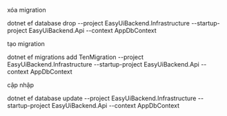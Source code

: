 xóa migration

dotnet ef database drop --project EasyUiBackend.Infrastructure --startup-project EasyUiBackend.Api --context AppDbContext

tạo migration

dotnet ef migrations add TenMigration --project EasyUiBackend.Infrastructure --startup-project EasyUiBackend.Api --context AppDbContext

cập nhập 

dotnet ef database update --project EasyUiBackend.Infrastructure --startup-project EasyUiBackend.Api --context AppDbContext
